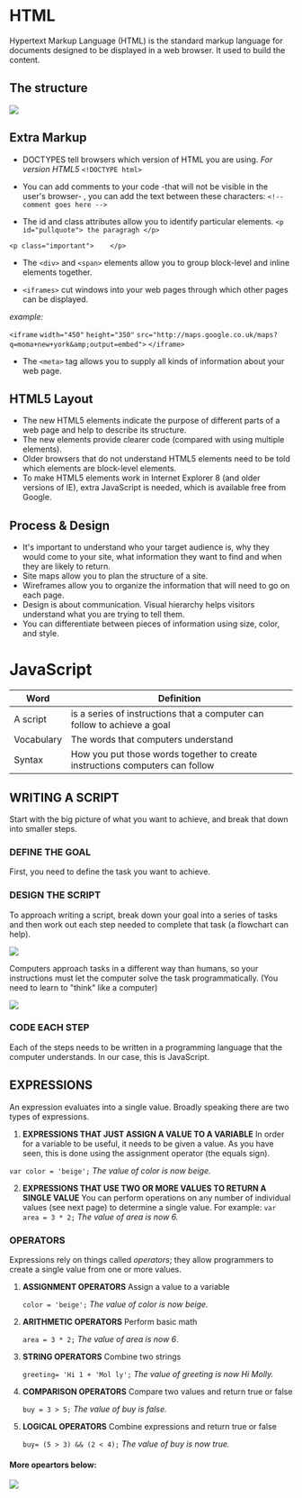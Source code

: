 # HTML

Hypertext Markup Language (HTML) is the standard markup language for documents designed to be displayed in a web browser. It used to build the content.

## The structure

![](https://www.oreilly.com/library/view/learning-web-design/9781449337513/httpatomoreillycomsourceoreillyimages2257981.png)



## Extra Markup

* DOCTYPES tell browsers which version of HTML you are using.
  *For version HTML5*   `<!DOCTYPE html>`

* You can add comments to your code -that will not be visible in the user's browser- , you can add the text between these characters:
  `<!-- comment goes here -->`

* The id and class attributes allow you to identify particular elements.
`<p id="pullquote"> the paragragh </p>`

`<p class="important">    </p>`

* The `<div>` and `<span>` elements allow you to group block-level and inline elements together.

* `<iframes>` cut windows into your web pages through which other pages can be displayed.

*example:*

`<iframe`
`width="450"`
`height="350"`
`src="http://maps.google.co.uk/maps?q=moma+new+york&amp;output=embed">`
`</iframe>`


* The `<meta>` tag allows you to supply all kinds of information about your web page.

## HTML5 Layout

- The new HTML5 elements indicate the purpose of different parts of a web page and help to describe its structure.
- The new elements provide clearer code (compared with using multiple <div> elements).
- Older browsers that do not understand HTML5 elements need to be told which elements are block-level elements.
- To make HTML5 elements work in Internet Explorer 8 (and older versions of IE), extra JavaScript is needed, which is available free from Google.


## Process & Design

* It's important to understand who your target audience is, why they would come to your site, what information they want to find and when they are likely to return.
* Site maps allow you to plan the structure of a site.
* Wireframes allow you to organize the information that will need to go on each page.
* Design is about communication. Visual hierarchy helps visitors understand what you are trying to tell them.
* You can differentiate between pieces of information using size, color, and style.



# JavaScript


| Word  | Definition |
| ------------- | ------------- |
| A script |  is a series of instructions that a computer can follow to achieve a goal |
| Vocabulary  | The words that computers understand   |
| Syntax  | How you put those words together to create instructions computers can follow  |

## WRITING A SCRIPT

Start with the big picture of what you want to achieve, and break that down into smaller steps.


### DEFINE THE GOAL

 First, you need to define the task you want to achieve.


### DESIGN THE SCRIPT

To approach writing a script, break down your goal into a series of tasks and then work out each step needed to complete that task (a flowchart can help).

![](https://www.researchgate.net/profile/Olasunkanmi_Ismaila/publication/236962768/figure/fig1/AS:652607181824021@1532605085874/The-Flowchart-for-the-Display-of-Welcome-Screen-and-Password-Verification.png)

Computers approach tasks in a different way than humans, so your instructions must let the computer
solve the task programmatically. (You need to learn to "think" like a computer)

![](https://i.ytimg.com/vi/xngWoocXYCo/maxresdefault.jpg)


### CODE EACH STEP

Each of the steps needs to be written in a programming language that the computer understands. In our case, this is JavaScript.


## EXPRESSIONS

An expression evaluates into a single value. Broadly speaking there are two types of expressions.
1.	**EXPRESSIONS THAT JUST ASSIGN A VALUE TO A VARIABLE** In order for a variable to be useful, it needs to be given a value. As you have seen, this is done using the assignment operator (the equals sign).

 `var color = 'beige';` *The value of color is now beige.*

2.	**EXPRESSIONS THAT USE TWO OR MORE VALUES TO RETURN A SINGLE VALUE** You can perform operations on any number of individual values (see next page) to determine a single value.
 For example: `var area = 3 * 2;`  *The value of area is now 6.*


### OPERATORS

Expressions rely on things called *operators*; they allow programmers to create a single value from one or more values.
1. **ASSIGNMENT OPERATORS** Assign a value to a variable

    `color = 'beige';`   *The value of color is now beige.*

1. **ARITHMETIC OPERATORS** Perform basic math 

    `area = 3 * 2;`   *The value of area is now 6*. 

1. **STRING OPERATORS** Combine two strings 

    `greeting= 'Hi 1 + 'Mol ly';`    *The value of greeting is now Hi Molly.*

1. **COMPARISON OPERATORS** Compare two values and return true or false

    `buy = 3 > 5;`   *The value of buy is false.*

1. **LOGICAL OPERATORS** Combine expressions and return true or false

    `buy= (5 > 3) && (2 < 4);`   *The value of buy is now true.*

#### More opeartors below:


![](https://i.pinimg.com/originals/13/09/cb/1309cb725dea3e859a873607dd298d00.png)
